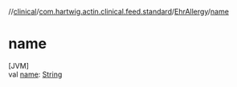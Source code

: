 //[clinical](../../../index.md)/[com.hartwig.actin.clinical.feed.standard](../index.md)/[EhrAllergy](index.md)/[name](name.md)

# name

[JVM]\
val [name](name.md): [String](https://kotlinlang.org/api/latest/jvm/stdlib/kotlin/-string/index.html)
